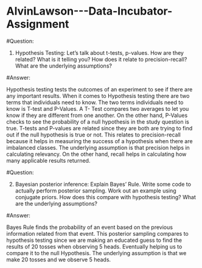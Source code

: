 # AlvinLawson---Data-Incubator-Assignment

#Question:

1. Hypothesis Testing: Let’s talk about t-tests, p-values. How are they
related? What is it telling you? How does it relate to precision-recall?
What are the underlying assumptions?

#Answer:

Hypothesis testing tests the outcomes of an experiment to see if there are any important results. When it comes to Hypothesis testing there are two terms that individuals need to know. The two terms individuals need to know is T-test and P-Values. A T- Test compares two averages to let you know if they are different from one another. On the other hand, P-Values checks to see the probability of a null hypothesis in the study question is true. T-tests and P-values are related since they are both are trying to find out if the null hypothesis is true or not. This relates to precision-recall because it helps in measuring the success of a hypothesis when there are imbalanced classes. The underlying assumption is that precision helps in calculating relevancy. On the other hand, recall helps in calculating how many applicable results returned. 

#Question:

2. Bayesian posterior inference: Explain Bayes’ Rule. Write some code to
actually perform posterior sampling. Work out an example using conjugate
priors. How does this compare with hypothesis testing? What are the
underlying assumptions?

#Answer:

Bayes Rule finds the probability of an event based on the previous information related from that event. This posterior sampling compares to hypothesis testing since we are making an educated guess to find the results of 20 tosses when observing 5 heads. Eventually helping us to compare it to the null Hypothesis. The underlying assumption is that we make 20 tosses and we observe 5 heads.

